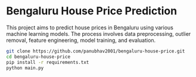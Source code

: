 # Bengaluru House Price Prediction

This project aims to predict house prices in Bengaluru using various machine learning models. The process involves data preprocessing, outlier removal, feature engineering, model training, and evaluation.


```bash
git clone https://github.com/panubhav2001/bengaluru-house-price.git
cd bengaluru-house-price
pip install -r requirements.txt
python main.py
